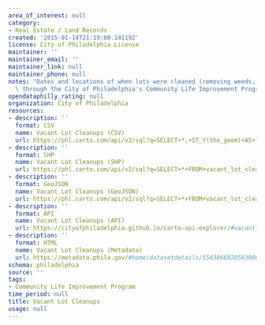 ```yaml
---
area_of_interest: null
category:
- Real Estate / Land Records
created: '2015-01-14T21:19:00.141192'
license: City of Philadelphia License
maintainer: ''
maintainer_email: ''
maintainer_link: null
maintainer_phone: null
notes: "Dates and locations of when lots were cleaned (removing weeds, debris, etc.)\
  \ through the City of Philadelphia's Community Life Improvement Program."
opendataphilly_rating: null
organization: City of Philadelphia
resources:
- description: ''
  format: CSV
  name: Vacant Lot Cleanups (CSV)
  url: https://phl.carto.com/api/v2/sql?q=SELECT+*,+ST_Y(the_geom)+AS+lat,+ST_X(the_geom)+AS+lng+FROM+vacant_lot_cleanups&filename=vacant_lot_cleanups&format=csv&skipfields=cartodb_id
- description: ''
  format: SHP
  name: Vacant Lot Cleanups (SHP)
  url: https://phl.carto.com/api/v2/sql?q=SELECT+*+FROM+vacant_lot_cleanups&filename=vacant_lot_cleanups&format=shp&skipfields=cartodb_id
- description: ''
  format: GeoJSON
  name: Vacant Lot Cleanups (GeoJSON)
  url: https://phl.carto.com/api/v2/sql?q=SELECT+*+FROM+vacant_lot_cleanups&filename=vacant_lot_cleanups&format=geojson&skipfields=cartodb_id
- description: ''
  format: API
  name: Vacant Lot Cleanups (API)
  url: https://cityofphiladelphia.github.io/carto-api-explorer/#vacant_lot_cleanups
- description: ''
  format: HTML
  name: Vacant Lot Cleanups (Metadata)
  url: https://metadata.phila.gov/#home/datasetdetails/5543866820583086178c4f08/representationdetails/55438aa99b989a05172d0d40/
schema: philadelphia
source: ''
tags:
- Community Life Improvement Program
time_period: null
title: Vacant Lot Cleanups
usage: null
---
```


